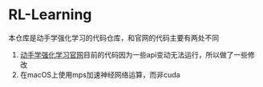 # RL-Learning
本仓库是动手学强化学习的代码仓库，和官网的代码主要有两处不同
1. [动手学强化学习官网](https://hrl.boyuai.com/)目前的代码因为一些api变动无法运行，所以做了一些修改
2. 在macOS上使用mps加速神经网络运算，而非cuda